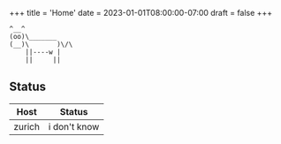 +++
title = 'Home'
date = 2023-01-01T08:00:00-07:00
draft = false
+++

```
^__^
(oo)\_______
(__)\       )\/\
    ||----w |
    ||     ||
```

## Status

| Host | Status |
| --- | --- |
| zurich | i don't know |
